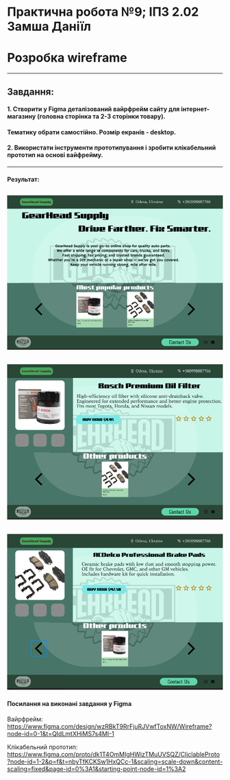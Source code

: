 # Практична робота №9; ІПЗ 2.02 Замша Даніїл
# Розробка wireframe
---

## Завдання:
#### 1. Cтворити у Figma  деталізований  вайрфрейм  сайту для інтернет-магазину (головна сторінка та 2-3 сторінки товару).
#### Тематику обрати самостійно. Розмір екранів - desktop.
#### 2. Використати інструменти прототипування і зробити клікабельний прототип на основі вайфрейму.
---

#### Результат:
![page1](images/page1.png "Main page")
---
![page2](images/page2.png "Product 1")
---
![page3](images/page3.png "Product 2")
---

#### Посилання на виконані завдання у Figma

Вайрфрейм:
https://www.figma.com/design/wzRBkT9RrFjuRJVwfToxNW/Wireframe?node-id=0-1&t=QIdLmtXHiMS7s4MI-1

Клікабельний прототип:
https://www.figma.com/proto/dk1T4OmMIgHWizTMuUVSQZ/CliclableProto?node-id=1-2&p=f&t=nbyTfKCKSw1HxQCc-1&scaling=scale-down&content-scaling=fixed&page-id=0%3A1&starting-point-node-id=1%3A2
